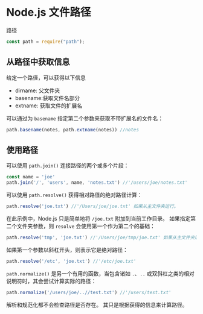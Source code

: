 # Node.js 文件路径

路径

```js
const path = require("path");
```

## 从路径中获取信息

给定一个路径，可以获得以下信息

- dirname: 父文件夹
- basename:获取文件名部分
- extname: 获取文件的扩展名

可以通过为 `basename` 指定第二个参数来获取不带扩展名的文件名：

```javascript
path.basename(notes, path.extname(notes)) //notes
```

## 使用路径

可以使用 `path.join()` 连接路径的两个或多个片段：

```javascript
const name = 'joe'
path.join('/', 'users', name, 'notes.txt') //'/users/joe/notes.txt'
```

可以使用 `path.resolve()` 获得相对路径的绝对路径计算：

```javascript
path.resolve('joe.txt') //'/Users/joe/joe.txt' 如果从主文件夹运行。
```

在此示例中，Node.js 只是简单地将 `/joe.txt` 附加到当前工作目录。 如果指定第二个文件夹参数，则 `resolve` 会使用第一个作为第二个的基础：

```javascript
path.resolve('tmp', 'joe.txt') //'/Users/joe/tmp/joe.txt' 如果从主文件夹运行。
```

如果第一个参数以斜杠开头，则表示它是绝对路径：

```javascript
path.resolve('/etc', 'joe.txt') //'/etc/joe.txt'
```

`path.normalize()` 是另一个有用的函数，当包含诸如 `.`、`..` 或双斜杠之类的相对说明符时，其会尝试计算实际的路径：

```javascript
path.normalize('/users/joe/..//test.txt') //'/users/test.txt'
```

解析和规范化都不会检查路径是否存在。 其只是根据获得的信息来计算路径。